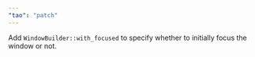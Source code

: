 ```yaml
---
"tao": "patch"
---
```


Add `WindowBuilder::with_focused` to specify whether to initially focus the window or not.